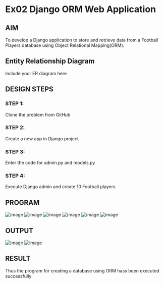 # Ex02 Django ORM Web Application
## AIM
To develop a Django application to store and retrieve data from a Football Players database using Object Relational Mapping(ORM).
## Entity Relationship Diagram
Include your ER diagram here
## DESIGN STEPS
### STEP 1:
Clone the problem from GitHub
### STEP 2:
Create a new app in Django project
### STEP 3:
Enter the code for admin.py and models.py
### STEP 4:
Execute Django admin and create 10 Football players
## PROGRAM
![image](https://github.com/Tanessha/ORM/assets/140876194/a7135dda-1546-4499-be95-bd4c2133efbe)
![image](https://github.com/Tanessha/ORM/assets/140876194/0d5fc6cf-2b33-4a23-b921-ec9b31947890)
![image](https://github.com/Tanessha/ORM/assets/140876194/db7e1a1b-a1bf-4975-91af-2575196073a2)
![image](https://github.com/Tanessha/ORM/assets/140876194/c919fd86-a397-4ff1-9a74-5cfa7aeba1a9)
![image](https://github.com/Tanessha/ORM/assets/140876194/fe954466-8d8c-4e88-a235-c36549fc6dc0)
![image](https://github.com/Tanessha/ORM/assets/140876194/bd972277-a7e5-45f3-b2a5-2160d4223635)

## OUTPUT
![image](https://github.com/Tanessha/ORM/assets/140876194/03b442c4-681d-41cb-b10e-a267eef594a4)
![image](https://github.com/Tanessha/ORM/assets/140876194/e920155a-207e-4bc5-9388-1bdb497dc781)

## RESULT
Thus the program for creating a database using ORM hass been executed successfully
